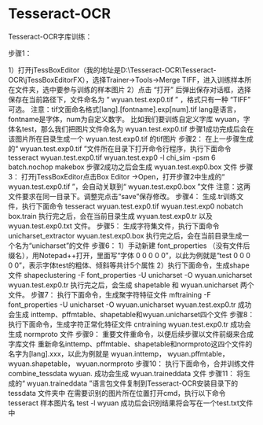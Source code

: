 # Tesseract-OCR

Tesseract-OCR字库训练：

步骤1：

1）打开jTessBoxEditor（我的地址是D:\Tesseract-OCR\Tesseract-OCR\jTessBoxEditorFX），选择Trainer->Tools->Merge TIFF，进入训练样本所在文件夹，选中要参与训练的样本图片
2）点击 “打开” 后弹出保存对话框，选择保存在当前路径下，文件命名为 “ wyuan.test.exp0.tif ” ，格式只有一种 “TIFF” 可选。
注意：tif文面命名格式[lang].[fontname].exp[num].tif
lang是语言，fontname是字体，num为自定义数字。
比如我们要训练自定义字库 wyuan，字体名test，那么我们把图片文件命名为 wyuan.test.exp0.tif
步骤1成功完成后会在该图片所在目录生成一个 wyuan.test.exp0.tif 的tif图片
步骤2：
在上一步骤生成的“ wyuan.test.exp0.tif ”文件所在目录下打开命令行程序，执行下面命令
tesseract wyuan.test.exp0.tif wyuan.test.exp0 -l chi_sim -psm 6 batch.nochop makebox
步骤2成功之后会生成 wyuan.test.exp0.box 文件
步骤3：
打开jTessBoxEditor点击Box Editor ->Open，打开步骤2中生成的“ wyuan.test.exp0.tif ”，会自动关联到“ wyuan.test.exp0.box ”文件
注意：这两文件要求在同一目录下。调整完点击“save”保存修改。
步骤4：
生成.tr训练文件，执行下面命令
tesseract wyuan.test.exp0.tif wyuan.test.exp0 nobatch box.train
执行完之后，会在当前目录生成 wyuan.test.exp0.tr 以及 wyuan.test.exp0.txt 文件。
步骤5：
生成字符集文件，执行下面命令
unicharset_extractor wyuan.test.exp0.box
执行完之后，会在当前目录生成一个名为“unicharset”的文件
步骤6：
1）手动新建 font_properties （没有文件后缀名），用Notepad++打开，里面写“字体 0 0 0 0 0”，以此为例就是“test 0 0 0 0 0”，表示字体test的粗体、倾斜等共计5个属性
2）执行下面命令，生成shape文件
shapeclustering -F font_properties -U unicharset -O wyuan.unicharset wyuan.test.exp0.tr
执行完之后，会生成 shapetable 和 wyuan.unicharset 两个文件。
步骤7：
执行下面命令，生成聚字符特征文件
mftraining -F font_properties -U unicharset -O wyuan.unicharset wyuan.test.exp0.tr
成功会生成 inttemp、pffmtable、shapetable和wyuan.unicharset四个文件
步骤8：
执行下面命令，生成字符正常化特征文件
cntraining wyuan.test.exp0.tr
成功会生成 normproto 文件
步骤9：
重要文件重命令，以便后续步骤以文件前缀来合成字库文件
重新命名inttemp、pffmtable、shapetable和normproto这四个文件的名字为[lang].xxx，以此为例就是 wyuan.inttemp， wyuan.pffmtable， wyuan.shapetable， wyuan.normproto
步骤10：
执行下面命令，合并训练文件
combine_tessdata wyuan.
成功会生成 wyuan.traineddata 文件
步骤11：
将生成的“ wyuan.traineddata ”语言包文件复制到Tesseract-OCR安装目录下的 tessdata 文件夹中
在需要识别的图片所在位置打开cmd，执行以下命令
tesseract 样本图片名 test -l wyuan
成功后会识别结果将会写在一个test.txt文件中
